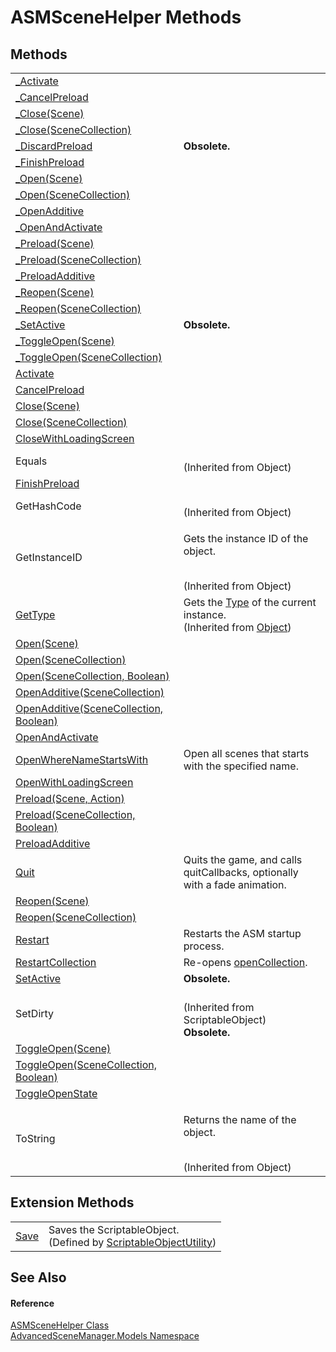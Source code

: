 # ASMSceneHelper Methods




## Methods
<table>
<tr>
<td><a href="M_AdvancedSceneManager_Models_ASMSceneHelper__Activate">_Activate</a></td>
<td> </td></tr>
<tr>
<td><a href="M_AdvancedSceneManager_Models_ASMSceneHelper__CancelPreload">_CancelPreload</a></td>
<td> </td></tr>
<tr>
<td><a href="M_AdvancedSceneManager_Models_ASMSceneHelper__Close">_Close(Scene)</a></td>
<td> </td></tr>
<tr>
<td><a href="M_AdvancedSceneManager_Models_ASMSceneHelper__Close_1">_Close(SceneCollection)</a></td>
<td> </td></tr>
<tr>
<td><a href="M_AdvancedSceneManager_Models_ASMSceneHelper__DiscardPreload">_DiscardPreload</a></td>
<td><strong>Obsolete.</strong></td></tr>
<tr>
<td><a href="M_AdvancedSceneManager_Models_ASMSceneHelper__FinishPreload">_FinishPreload</a></td>
<td> </td></tr>
<tr>
<td><a href="M_AdvancedSceneManager_Models_ASMSceneHelper__Open">_Open(Scene)</a></td>
<td> </td></tr>
<tr>
<td><a href="M_AdvancedSceneManager_Models_ASMSceneHelper__Open_1">_Open(SceneCollection)</a></td>
<td> </td></tr>
<tr>
<td><a href="M_AdvancedSceneManager_Models_ASMSceneHelper__OpenAdditive">_OpenAdditive</a></td>
<td> </td></tr>
<tr>
<td><a href="M_AdvancedSceneManager_Models_ASMSceneHelper__OpenAndActivate">_OpenAndActivate</a></td>
<td> </td></tr>
<tr>
<td><a href="M_AdvancedSceneManager_Models_ASMSceneHelper__Preload">_Preload(Scene)</a></td>
<td> </td></tr>
<tr>
<td><a href="M_AdvancedSceneManager_Models_ASMSceneHelper__Preload_1">_Preload(SceneCollection)</a></td>
<td> </td></tr>
<tr>
<td><a href="M_AdvancedSceneManager_Models_ASMSceneHelper__PreloadAdditive">_PreloadAdditive</a></td>
<td> </td></tr>
<tr>
<td><a href="M_AdvancedSceneManager_Models_ASMSceneHelper__Reopen">_Reopen(Scene)</a></td>
<td> </td></tr>
<tr>
<td><a href="M_AdvancedSceneManager_Models_ASMSceneHelper__Reopen_1">_Reopen(SceneCollection)</a></td>
<td> </td></tr>
<tr>
<td><a href="M_AdvancedSceneManager_Models_ASMSceneHelper__SetActive">_SetActive</a></td>
<td><strong>Obsolete.</strong></td></tr>
<tr>
<td><a href="M_AdvancedSceneManager_Models_ASMSceneHelper__ToggleOpen">_ToggleOpen(Scene)</a></td>
<td> </td></tr>
<tr>
<td><a href="M_AdvancedSceneManager_Models_ASMSceneHelper__ToggleOpen_1">_ToggleOpen(SceneCollection)</a></td>
<td> </td></tr>
<tr>
<td><a href="M_AdvancedSceneManager_Models_ASMSceneHelper_Activate">Activate</a></td>
<td> </td></tr>
<tr>
<td><a href="M_AdvancedSceneManager_Models_ASMSceneHelper_CancelPreload">CancelPreload</a></td>
<td> </td></tr>
<tr>
<td><a href="M_AdvancedSceneManager_Models_ASMSceneHelper_Close">Close(Scene)</a></td>
<td> </td></tr>
<tr>
<td><a href="M_AdvancedSceneManager_Models_ASMSceneHelper_Close_1">Close(SceneCollection)</a></td>
<td> </td></tr>
<tr>
<td><a href="M_AdvancedSceneManager_Models_ASMSceneHelper_CloseWithLoadingScreen">CloseWithLoadingScreen</a></td>
<td> </td></tr>
<tr>
<td>Equals</td>
<td><br />(Inherited from Object)</td></tr>
<tr>
<td><a href="M_AdvancedSceneManager_Models_ASMSceneHelper_FinishPreload">FinishPreload</a></td>
<td> </td></tr>
<tr>
<td>GetHashCode</td>
<td><br />(Inherited from Object)</td></tr>
<tr>
<td>GetInstanceID</td>
<td><p>Gets the instance ID of the object.</p><br />(Inherited from Object)</td></tr>
<tr>
<td><a href="https://learn.microsoft.com/dotnet/api/system.object.gettype" target="_blank" rel="noopener noreferrer">GetType</a></td>
<td>Gets the <a href="https://learn.microsoft.com/dotnet/api/system.type" target="_blank" rel="noopener noreferrer">Type</a> of the current instance.<br />(Inherited from <a href="https://learn.microsoft.com/dotnet/api/system.object" target="_blank" rel="noopener noreferrer">Object</a>)</td></tr>
<tr>
<td><a href="M_AdvancedSceneManager_Models_ASMSceneHelper_Open">Open(Scene)</a></td>
<td> </td></tr>
<tr>
<td><a href="M_AdvancedSceneManager_Models_ASMSceneHelper_Open_1">Open(SceneCollection)</a></td>
<td> </td></tr>
<tr>
<td><a href="M_AdvancedSceneManager_Models_ASMSceneHelper_Open_2">Open(SceneCollection, Boolean)</a></td>
<td> </td></tr>
<tr>
<td><a href="M_AdvancedSceneManager_Models_ASMSceneHelper_OpenAdditive">OpenAdditive(SceneCollection)</a></td>
<td> </td></tr>
<tr>
<td><a href="M_AdvancedSceneManager_Models_ASMSceneHelper_OpenAdditive_1">OpenAdditive(SceneCollection, Boolean)</a></td>
<td> </td></tr>
<tr>
<td><a href="M_AdvancedSceneManager_Models_ASMSceneHelper_OpenAndActivate">OpenAndActivate</a></td>
<td> </td></tr>
<tr>
<td><a href="M_AdvancedSceneManager_Models_ASMSceneHelper_OpenWhereNameStartsWith">OpenWhereNameStartsWith</a></td>
<td>Open all scenes that starts with the specified name.</td></tr>
<tr>
<td><a href="M_AdvancedSceneManager_Models_ASMSceneHelper_OpenWithLoadingScreen">OpenWithLoadingScreen</a></td>
<td> </td></tr>
<tr>
<td><a href="M_AdvancedSceneManager_Models_ASMSceneHelper_Preload">Preload(Scene, Action)</a></td>
<td> </td></tr>
<tr>
<td><a href="M_AdvancedSceneManager_Models_ASMSceneHelper_Preload_1">Preload(SceneCollection, Boolean)</a></td>
<td> </td></tr>
<tr>
<td><a href="M_AdvancedSceneManager_Models_ASMSceneHelper_PreloadAdditive">PreloadAdditive</a></td>
<td> </td></tr>
<tr>
<td><a href="M_AdvancedSceneManager_Models_ASMSceneHelper_Quit">Quit</a></td>
<td>Quits the game, and calls quitCallbacks, optionally with a fade animation.</td></tr>
<tr>
<td><a href="M_AdvancedSceneManager_Models_ASMSceneHelper_Reopen">Reopen(Scene)</a></td>
<td> </td></tr>
<tr>
<td><a href="M_AdvancedSceneManager_Models_ASMSceneHelper_Reopen_1">Reopen(SceneCollection)</a></td>
<td> </td></tr>
<tr>
<td><a href="M_AdvancedSceneManager_Models_ASMSceneHelper_Restart">Restart</a></td>
<td>Restarts the ASM startup process.</td></tr>
<tr>
<td><a href="M_AdvancedSceneManager_Models_ASMSceneHelper_RestartCollection">RestartCollection</a></td>
<td>Re-opens <a href="P_AdvancedSceneManager_Core_Runtime_openCollection">openCollection</a>.</td></tr>
<tr>
<td><a href="M_AdvancedSceneManager_Models_ASMSceneHelper_SetActive">SetActive</a></td>
<td><strong>Obsolete.</strong></td></tr>
<tr>
<td>SetDirty</td>
<td><br />(Inherited from ScriptableObject)<br /><strong>Obsolete.</strong></td></tr>
<tr>
<td><a href="M_AdvancedSceneManager_Models_ASMSceneHelper_ToggleOpen">ToggleOpen(Scene)</a></td>
<td> </td></tr>
<tr>
<td><a href="M_AdvancedSceneManager_Models_ASMSceneHelper_ToggleOpen_1">ToggleOpen(SceneCollection, Boolean)</a></td>
<td> </td></tr>
<tr>
<td><a href="M_AdvancedSceneManager_Models_ASMSceneHelper_ToggleOpenState">ToggleOpenState</a></td>
<td> </td></tr>
<tr>
<td>ToString</td>
<td><p>Returns the name of the object.</p><br />(Inherited from Object)</td></tr>
</table>

## Extension Methods
<table>
<tr>
<td><a href="M_AdvancedSceneManager_Utility_ScriptableObjectUtility_Save">Save</a></td>
<td>Saves the ScriptableObject.<br />(Defined by <a href="T_AdvancedSceneManager_Utility_ScriptableObjectUtility">ScriptableObjectUtility</a>)</td></tr>
</table>

## See Also


#### Reference
<a href="T_AdvancedSceneManager_Models_ASMSceneHelper">ASMSceneHelper Class</a>  
<a href="N_AdvancedSceneManager_Models">AdvancedSceneManager.Models Namespace</a>  
